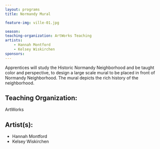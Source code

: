 ```yaml
---
layout: programs
title: Normandy Mural

feature-img: ville-01.jpg

season:
teaching-organization: ArtWorks Teaching
artists:
    - Hannah Montford
    - Kelsey Wiskirchen
sponsors:
---
```


Apprentices will study the Historic Normandy Neighborhood and be taught color and perspective, to design a large scale mural to be placed in front of Normandy Neighborhood. The mural depicts the rich history of the neighborhood.


## Teaching Organization:
ArtWorks

## Artist(s):
- Hannah Montford
- Kelsey Wiskirchen
